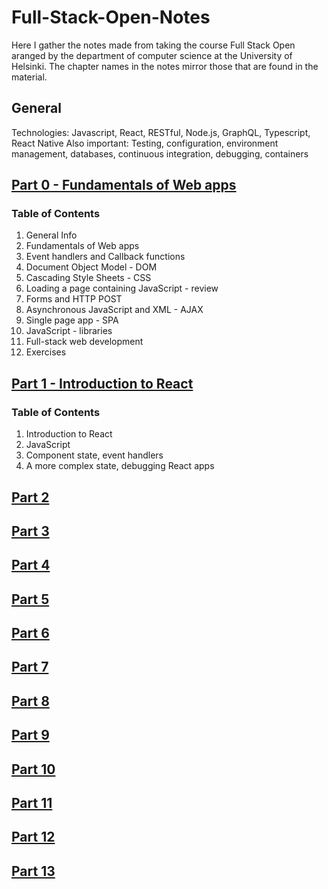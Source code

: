 # Full-Stack-Open-Notes
Here I gather the notes made from taking the course Full Stack Open aranged by the department of computer science at the University of Helsinki. The chapter names in the notes mirror those that are found in the material.

## General
Technologies: Javascript, React, RESTful, Node.js, GraphQL, Typescript, React Native
Also important: Testing, configuration, environment management, databases, continuous integration, debugging, containers

## [Part 0 - Fundamentals of Web apps](./Part-0/Part-0-Notes.md)
### Table of Contents
1. General Info
2. Fundamentals of Web apps
3. Event handlers and Callback functions
4. Document Object Model - DOM
5. Cascading Style Sheets - CSS
6. Loading a page containing JavaScript - review
7. Forms and HTTP POST
8. Asynchronous JavaScript and XML - AJAX
9. Single page app - SPA
10. JavaScript - libraries
11. Full-stack web development
12. Exercises

## [Part 1 - Introduction to React](./Part-1)
### Table of Contents
1. Introduction to React
2. JavaScript
3. Component state, event handlers
4. A more complex state, debugging React apps

## [Part 2](./Part-2/Part-2-Notes.md)

## [Part 3](./Part-3/Part-3-Notes.md)

## [Part 4](./Part-4/Part-4-Notes.md)

## [Part 5](./Part-5/Part-5-Notes.md)

## [Part 6](./Part-6/Part-6-Notes.md)

## [Part 7](./Part-7/Part-7-Notes.md)

## [Part 8](./Part-8/Part-8-Notes.md)

## [Part 9](./Part-9/Part-9-Notes.md)

## [Part 10](./Part-10/Part-10-Notes.md)

## [Part 11](./Part-11/Part-11-Notes.md)

## [Part 12](./Part-12/Part-12-Notes.md)

## [Part 13](./Part-13/Part-13-Notes.md)

